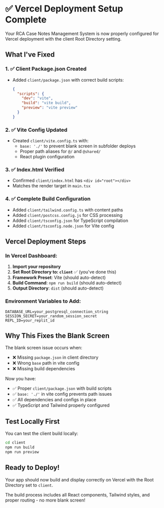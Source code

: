 # ✅ Vercel Deployment Setup Complete

Your RCA Case Notes Management System is now properly configured for Vercel deployment with the client Root Directory setting.

## What I've Fixed

### 1. ✅ Client Package.json Created
- Added `client/package.json` with correct build scripts:
  ```json
  {
    "scripts": {
      "dev": "vite",
      "build": "vite build", 
      "preview": "vite preview"
    }
  }
  ```

### 2. ✅ Vite Config Updated  
- Created `client/vite.config.ts` with:
  - `base: './'` to prevent blank screen in subfolder deploys
  - Proper path aliases for `@/` and `@shared/`
  - React plugin configuration

### 3. ✅ Index.html Verified
- Confirmed `client/index.html` has `<div id="root"></div>`
- Matches the render target in `main.tsx`

### 4. ✅ Complete Build Configuration
- Added `client/tailwind.config.ts` with content paths
- Added `client/postcss.config.js` for CSS processing
- Added `client/tsconfig.json` for TypeScript compilation
- Added `client/tsconfig.node.json` for Vite config

## Vercel Deployment Steps

### In Vercel Dashboard:
1. **Import your repository**
2. **Set Root Directory to: `client`** ✅ (you've done this)
3. **Framework Preset**: Vite (should auto-detect)
4. **Build Command**: `npm run build` (should auto-detect)
5. **Output Directory**: `dist` (should auto-detect)

### Environment Variables to Add:
```
DATABASE_URL=your_postgresql_connection_string
SESSION_SECRET=your_random_session_secret
REPL_ID=your_replit_id
```

## Why This Fixes the Blank Screen

The blank screen issue occurs when:
- ❌ Missing `package.json` in client directory
- ❌ Wrong `base` path in vite config
- ❌ Missing build dependencies

Now you have:
- ✅ Proper `client/package.json` with build scripts
- ✅ `base: './'` in vite config prevents path issues
- ✅ All dependencies and configs in place
- ✅ TypeScript and Tailwind properly configured

## Test Locally First

You can test the client build locally:
```bash
cd client
npm run build
npm run preview
```

## Ready to Deploy!

Your app should now build and display correctly on Vercel with the Root Directory set to `client`.

The build process includes all React components, Tailwind styles, and proper routing - no more blank screen!